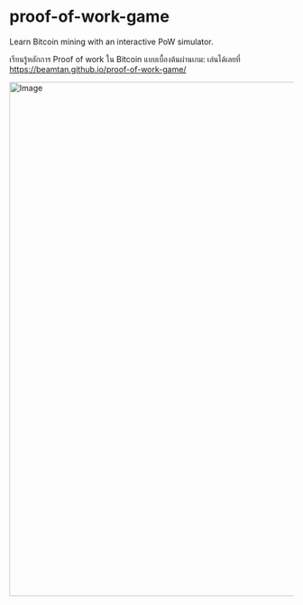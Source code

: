 # proof-of-work-game
Learn Bitcoin mining with an interactive PoW simulator.

เรียนรู้หลักการ Proof of work ใน Bitcoin แบบเบื้องต้นผ่านเกม:
เล่นได้เลยที่ https://beamtan.github.io/proof-of-work-game/

<img width="1229" height="911" alt="Image" src="https://github.com/user-attachments/assets/cb3f6fd2-c65a-4e33-8943-f6138eae0d1b" />
